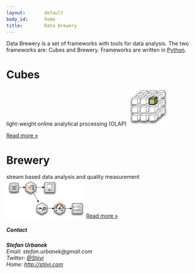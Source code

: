 ```yaml
---
layout:       default
body_id:      home
title:        Data Brewery
---
```


Data Brewery is a set of frameworks with tools for data analysis. The two frameworks are: Cubes and Brewery.
Frameworks are written in [Python](http://python.org).

<div class="row bannerboxes">

<div class="span5">

<h1>Cubes</h1>
<p>light-weight online analytical processing (OLAP)
<img src="images/cubes-image.png" height="100px"/>
</p>
<a class="btn" href="cubes.html">Read more &raquo;</a>
</div>

<div class="span5">
<h1>Brewery</h1>
stream based data analysis and quality measurement
<img src="images/brewery-stream.png" height="100px"/>
<a class="btn" href="brewery.html">Read more &raquo;</a>
</div>

</div>

<h5>Contact</h5>
<address>
  <strong>Stefan Urbanek</strong><br />
  Email: <a mailto="">stefan.urbanek@gmail.com</a><br />
  Twitter: <a href="http://www.twitter.com/Stiivi">@Stiivi</a><br />
  Home: <a href="http://stiivi.com">http://stiivi.com</a>
  <br />
</address>
